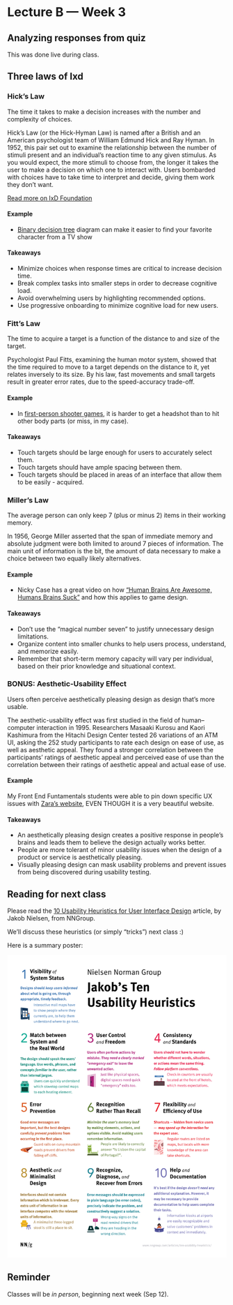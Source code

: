 # Lecture B — Week 3

## Analyzing responses from quiz

This was done live during class.

## Three laws of Ixd

### Hick’s Law
The time it takes to make a decision increases with the number and complexity of choices.

Hick’s Law (or the Hick-Hyman Law) is named after a British and an American psychologist team of William Edmund Hick and Ray Hyman. In 1952, this pair set out to examine the relationship between the number of stimuli present and an individual’s reaction time to any given stimulus. As you would expect, the more stimuli to choose from, the longer it takes the user to make a decision on which one to interact with. Users bombarded with choices have to take time to interpret and decide, giving them work they don’t want.

[Read more on IxD Foundation](https://www.interaction-design.org/literature/topics/hick-s-law)

#### Example
- [Binary decision tree](http://powerisunderstanding.blogspot.com/2013/03/the-office-best-character-final-four.html) diagram can make it easier to find your favorite character from a TV show

#### Takeaways
- Minimize choices when response times are critical to increase decision time.
- Break complex tasks into smaller steps in order to decrease cognitive load.
- Avoid overwhelming users by highlighting recommended options.
- Use progressive onboarding to minimize cognitive load for new users.

### Fitt’s Law
The time to acquire a target is a function of the distance to and size of the target.

Psychologist Paul Fitts, examining the human motor system, showed that the time required to move to a target depends on the distance to it, yet relates inversely to its size. By his law, fast movements and small targets result in greater error rates, due to the speed-accuracy trade-off.

#### Example
- In [first-person shooter games](https://duckduckgo.com/?q=fps+games), it is harder to get a headshot than to hit other body parts (or miss, in my case).

#### Takeaways
- Touch targets should be large enough for users to accurately select them.
- Touch targets should have ample spacing between them.
- Touch targets should be placed in areas of an interface that allow them to be easily - acquired.

### Miller’s Law
The average person can only keep 7 (plus or minus 2) items in their working memory.

In 1956, George Miller asserted that the span of immediate memory and absolute judgment were both limited to around 7 pieces of information. The main unit of information is the bit, the amount of data necessary to make a choice between two equally likely alternatives.

#### Example
- Nicky Case has a great video on how [“Human Brains Are Awesome, Humans Brains Suck”](https://vimeo.com/327793736) and how this applies to game design.

#### Takeaways
- Don’t use the “magical number seven” to justify unnecessary design limitations.
- Organize content into smaller chunks to help users process, understand, and memorize easily.
- Remember that short-term memory capacity will vary per individual, based on their prior knowledge and situational context.

### BONUS: Aesthetic-Usability Effect
Users often perceive aesthetically pleasing design as design that’s more usable.

The aesthetic-usability effect was first studied in the field of human–computer interaction in 1995. Researchers Masaaki Kurosu and Kaori Kashimura from the Hitachi Design Center tested 26 variations of an ATM UI, asking the 252 study participants to rate each design on ease of use, as well as aesthetic appeal. They found a stronger correlation between the participants’ ratings of aesthetic appeal and perceived ease of use than the correlation between their ratings of aesthetic appeal and actual ease of use.

#### Example
My Front End Funtamentals students were able to pin down specific UX issues with [Zara’s website](https://www.zara.com), EVEN THOUGH it is a very beautiful website.

#### Takeaways
- An aesthetically pleasing design creates a positive response in people’s brains and leads them to believe the design actually works better.
- People are more tolerant of minor usability issues when the design of a product or service is aesthetically pleasing.
- Visually pleasing design can mask usability problems and prevent issues from being discovered during usability testing.

## Reading for next class

Please read the [10 Usability Heuristics for User Interface Design](https://www.nngroup.com/articles/ten-usability-heuristics/) article, by Jakob Nielsen, from NNGroup.

We’ll discuss these heuristics (or simply “tricks”) next class :)

Here is a summary poster:

![Jakob’s 10 Usability Heuristics](../../../../media/heuristic-summary.png)

## Reminder

Classes will be *in person*, beginning next week (Sep 12).